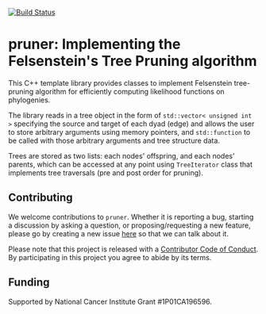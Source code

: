 [![Build Status](https://travis-ci.org/USCbiostats/pruner.svg?branch=master)](https://travis-ci.org/USCbiostats/pruner)

# pruner: Implementing the Felsenstein's Tree Pruning algorithm

This C++ template library provides classes to implement Felsenstein tree-pruning
algorithm for efficiently computing likelihood functions on phylogenies.

The library reads in a tree object in the form of `std::vector< unsigned int >`
specifying the source and target of each dyad (edge) and allows the user to 
store arbitrary arguments using memory pointers, and `std::function` to be
called with those arbitrary arguments and tree structure data.

Trees are stored as two lists: each nodes' offspring, and each nodes' parents,
which can be accessed at any point using `TreeIterator` class that implements
tree traversals (pre and post order for pruning).

## Contributing

We welcome contributions to `pruner`. Whether it is reporting a bug,
starting a discussion by asking a question, or proposing/requesting a
new feature, please go by creating a new issue
[here](https://github.com/USCbiostats/pruner/issues) so that we can talk
about it.

Please note that this project is released with a
[Contributor Code of Conduct](https://github.com/USCbiostats/pruner/blob/master/CODE_OF_CONDUCT.md). By participating in this project you agree
to abide by its terms.

## Funding

Supported by National Cancer Institute Grant \#1P01CA196596.